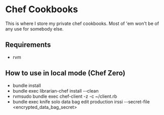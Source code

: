 # Chef Cookbooks
This is where I store my private chef cookbooks. Most of 'em won't be of any use
for somebody else. 

## Requirements
* rvm

## How to use in local mode (Chef Zero)
* bundle install
* bundle exec librarian-chef install --clean
* rvmsudo bundle exec chef-client -z -c ~/client.rb
* bundle exec knife solo data bag edit production irssi --secret-file
<encrypted_data_bag_secret>
